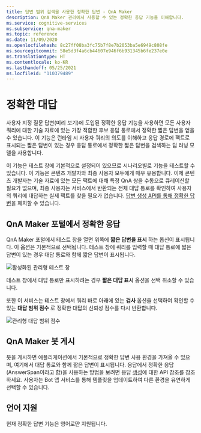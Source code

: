 ```yaml
---
title: 답변 범위 검색을 사용한 정확한 답변 - QnA Maker
description: QnA Maker 관리에서 사용할 수 있는 정확한 응답 기능을 이해합니다.
ms.service: cognitive-services
ms.subservice: qna-maker
ms.topic: reference
ms.date: 11/09/2020
ms.openlocfilehash: 8c27ff08ba3fc75b7f8e7b2053ba5e6949c808fe
ms.sourcegitcommit: 58e5d3f4a6cb44607e946f6b931345b6fe237e0e
ms.translationtype: HT
ms.contentlocale: ko-KR
ms.lasthandoff: 05/25/2021
ms.locfileid: "110379489"
---
```

# <a name="precise-answering"></a>정확한 대답

사용자 지정 질문 답변(미리 보기)에 도입된 정확한 응답 기능을 사용하면 모든 사용자 쿼리에 대한 기술 자료에 있는 가장 적합한 후보 응답 통로에서 정확한 짧은 답변을 얻을 수 있습니다. 이 기능은 런타임 시 사용자 쿼리의 의도를 이해하고 응답 경로에 팩트로 표시되는 짧은 답변이 있는 경우 응답 통로에서 정확한 짧은 답변을 검색하는 딥 러닝 모델을 사용합니다. 

이 기능은 테스트 창에 기본적으로 설정되어 있으므로 시나리오별로 기능을 테스트할 수 있습니다. 이 기능은 콘텐츠 개발자와 최종 사용자 모두에게 매우 유용합니다. 이제 콘텐츠 개발자는 기술 자료에 있는 모든 팩트에 대해 특정 QnA 쌍을 수동으로 큐레이션할 필요가 없으며, 최종 사용자는 서비스에서 반환되는 전체 대답 통로를 확인하여 사용자의 쿼리에 대답하는 실제 팩트를 찾을 필요가 없습니다. [답변 생성 API를 통해 정확한 답변](How-To/metadata-generateanswer-usage.md#get-precise-answers-with-generateanswer-api)을 페치할 수 있습니다.

## <a name="precise-answering-on-qna-maker-portal"></a>QnA Maker 포털에서 정확한 응답

QnA Maker 포털에서 테스트 창을 열면 위쪽에 **짧은 답변을 표시** 하는 옵션이 표시됩니다. 이 옵션은 기본적으로 선택됩니다. 테스트 창에 쿼리를 입력할 때 대답 통로에 짧은 답변이 있는 경우 대답 통로와 함께 짧은 답변이 표시됩니다.
 
![활성화된 관리형 테스트 창](../QnAMaker/media/conversational-context/test-pane-with-managed.png)

테스트 창에서 대답 통로만 표시하려는 경우 **짧은 대답 표시** 옵션을 선택 취소할 수 있습니다. 

또한 이 서비스는 테스트 창에서 쿼리 바로 아래에 있는 **검사** 옵션을 선택하여 확인할 수 있는 **대답 범위 점수** 로 정확한 대답의 신뢰성 점수를 다시 반환합니다.

![관리형 대답 범위 점수](../QnAMaker/media/conversational-context/inspect-precise-answer.png)

## <a name="publishing-a-qna-maker-bot"></a>QnA Maker 봇 게시

봇을 게시하면 애플리케이션에서 기본적으로 정확한 답변 사용 환경을 가져올 수 있으며, 여기에서 대답 통로와 함께 짧은 답변이 표시됩니다. 응답에서 정확한 응답(AnswerSpan이라고 함)을 사용하는 방법을 보려면 응답 [생성](/rest/api/cognitiveservices/qnamakerv5.0-preview.1/knowledgebase/generateanswer#answerspan)에 대한 API 참조를 참조하세요. 사용자는 Bot 앱 서비스를 통해 템플릿을 업데이트하여 다른 환경을 유연하게 선택할 수 있습니다. 

## <a name="language-support"></a>언어 지원

현재 정확한 답변 기능은 영어로먄 지원됩니다.

